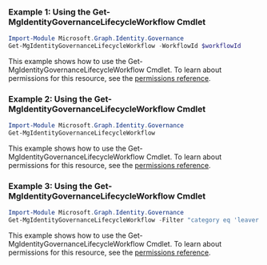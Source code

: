 ### Example 1: Using the Get-MgIdentityGovernanceLifecycleWorkflow Cmdlet
```powershell
Import-Module Microsoft.Graph.Identity.Governance
Get-MgIdentityGovernanceLifecycleWorkflow -WorkflowId $workflowId
```
This example shows how to use the Get-MgIdentityGovernanceLifecycleWorkflow Cmdlet.
To learn about permissions for this resource, see the [permissions reference](/graph/permissions-reference).
### Example 2: Using the Get-MgIdentityGovernanceLifecycleWorkflow Cmdlet
```powershell
Import-Module Microsoft.Graph.Identity.Governance
Get-MgIdentityGovernanceLifecycleWorkflow
```
This example shows how to use the Get-MgIdentityGovernanceLifecycleWorkflow Cmdlet.
To learn about permissions for this resource, see the [permissions reference](/graph/permissions-reference).
### Example 3: Using the Get-MgIdentityGovernanceLifecycleWorkflow Cmdlet
```powershell
Import-Module Microsoft.Graph.Identity.Governance
Get-MgIdentityGovernanceLifecycleWorkflow -Filter "category eq 'leaver'" -Property "id,category,displayName,isEnabled,isSchedulingEnabled" 
```
This example shows how to use the Get-MgIdentityGovernanceLifecycleWorkflow Cmdlet.
To learn about permissions for this resource, see the [permissions reference](/graph/permissions-reference).
